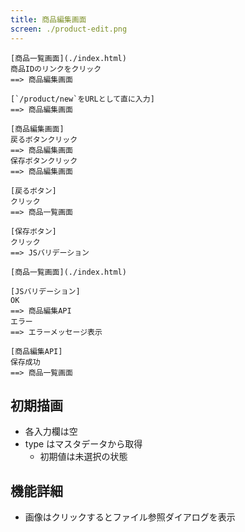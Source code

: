 ```yaml
---
title: 商品編集画面
screen: ./product-edit.png
---
```


```uiflows
[商品一覧画面](./index.html)
商品IDのリンクをクリック
==> 商品編集画面

[`/product/new`をURLとして直に入力]
==> 商品編集画面

[商品編集画面]
戻るボタンクリック
==> 商品編集画面
保存ボタンクリック
==> 商品編集画面
```

```uiflows
[戻るボタン]
クリック
==> 商品一覧画面

[保存ボタン]
クリック
==> JSバリデーション

[商品一覧画面](./index.html)

[JSバリデーション]
OK
==> 商品編集API
エラー
==> エラーメッセージ表示

[商品編集API]
保存成功
==> 商品一覧画面
```

## 初期描画

-   各入力欄は空
-   type はマスタデータから取得
    -   初期値は未選択の状態

## 機能詳細

-   画像はクリックするとファイル参照ダイアログを表示
